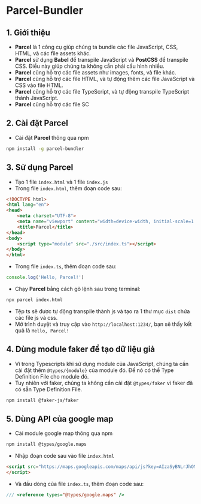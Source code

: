 # Parcel-Bundler 
## 1. Giới thiệu
- **Parcel** là 1 công cụ giúp chúng ta bundle các file JavaScript, CSS, HTML, và các file assets khác.
- **Parcel** sử dụng **Babel** để transpile JavaScript và **PostCSS** để transpile CSS. Điều này giúp chúng ta không cần phải cấu hình nhiều.
- **Parcel** cũng hỗ trợ các file assets như images, fonts, và file khác.
- **Parcel** cũng hỗ trợ các file HTML, và tự động thêm các file JavaScript và CSS vào file HTML.
- **Parcel** cũng hỗ trợ các file TypeScript, và tự động transpile TypeScript thành JavaScript.
- **Parcel** cũng hỗ trợ các file SC
## 2. Cài đặt Parcel
- Cài đặt **Parcel** thông qua npm
```bash
npm install -g parcel-bundler
```
## 3. Sử dụng Parcel
- Tạo 1 file `index.html` và 1 file `index.js`
- Trong file `index.html`, thêm đoạn code sau:
```html
<!DOCTYPE html>
<html lang="en">
<head>
    <meta charset="UTF-8">
    <meta name="viewport" content="width=device-width, initial-scale=1.0">
    <title>Parcel</title>
</head>
<body>
    <script type="module" src="./src/index.ts"></script>
</body>
</html>
```
- Trong file `index.ts`, thêm đoạn code sau:
```typescript
console.log('Hello, Parcel!')
```
- Chạy **Parcel** bằng cách gõ lệnh sau trong terminal:
```bash
npx parcel index.html
```
- Tệp ts sẽ được tự động transpile thành js và tạo ra 1 thư mục `dist` chứa các file js và css.
- Mở trình duyệt và truy cập vào `http://localhost:1234/`, bạn sẽ thấy kết quả là `Hello, Parcel!`

## 4. Dùng module faker để tạo dữ liệu giả
- Vì trong Typescripts khi sử dụng module của JavaScript, chúng ta cần cài đặt thêm `@types/{module}` của module đó. Để nó có thể Type Definition File cho module đó.
- Tuy nhiên với faker, chúng ta không cần cài đặt `@types/faker` vì faker đã có sẵn Type Definition File.
```bash
npm install @faker-js/faker
```

## 5. Dùng API của google map
- Cài module google map thông qua npm
```bash
npm install @types/google.maps
```
- Nhập đoạn code sau vào file `index.html`
```html
<script src="https://maps.googleapis.com/maps/api/js?key=AIzaSyBNLrJhOMz6idD05pzfn5lhA-TAw-mAZCU&callback=Function.prototype">
</script>
```
- Và đầu dòng của file `index.ts`, thêm đoạn code sau:
```typescript
/// <reference types="@types/google.maps" />
```